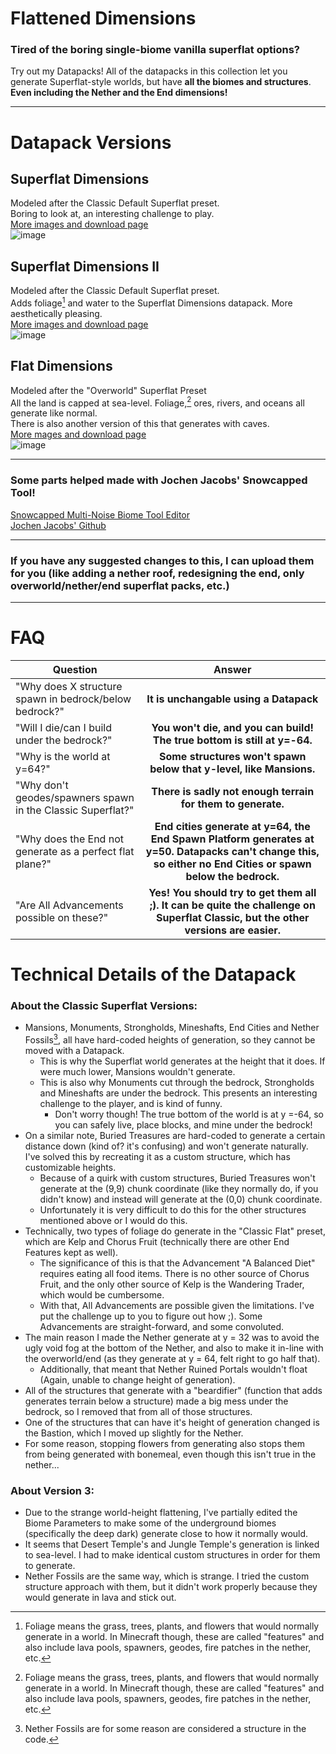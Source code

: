 # Flattened Dimensions

### Tired of the boring single-biome vanilla superflat options?  
Try out my Datapacks!
All of the datapacks in this collection let you generate Superflat-style worlds, but have **all the biomes and structures**.  
**Even including the Nether and the End dimensions!**  

---

# Datapack Versions

## Superflat Dimensions  
Modeled after the Classic Default Superflat preset.  
Boring to look at, an interesting challenge to play.  
[More images and download page](https://github.com/Quidvio/Better-Superflat-Datapacks/releases/tag/V1MC1.20)  
![image](https://github.com/Quidvio/Better-Superflat-Datapacks/assets/105707614/aae4e032-2fba-4e81-8119-73131e2e13ac)

## Superflat Dimensions II  
Modeled after the Classic Default Superflat preset.  
Adds foliage[^1] and water to the Superflat Dimensions datapack. More aesthetically pleasing.  
[More images and download page](https://github.com/Quidvio/Better-Superflat-Datapacks/releases/tag/V2MC1.20)  
![image](https://github.com/Quidvio/Better-Superflat-Datapacks/assets/105707614/7ec717c7-0a71-4ae5-85d5-7b68ba91cbc5)

## Flat Dimensions  
Modeled after the "Overworld" Superflat Preset  
All the land is capped at sea-level. Foliage,[^1] ores, rivers, and oceans all generate like normal.  
There is also another version of this that generates with caves.  
[More mages and download page](https://github.com/Quidvio/Better-Superflat-Datapacks/releases/tag/V3MC1.20)  
![image](https://github.com/Quidvio/Better-Superflat-Datapacks/assets/105707614/b7c5dab9-1970-43f0-95d4-8d2b1ba4e755)

---

### Some parts helped made with Jochen Jacobs' Snowcapped Tool!

[Snowcapped Multi-Noise Biome Tool Editor](https://snowcapped.jacobsjo.eu)  
[Jochen Jacobs' Github](https://github.com/jacobsjo)

---

### If you have any suggested changes to this, I can upload them for you (like adding a nether roof, redesigning the end, only overworld/nether/end superflat packs, etc.)

---

# FAQ
| Question       | Answer         |
| ------------- |:-------------:|
| "Why does X structure spawn in bedrock/below bedrock?"     | **It is unchangable using a Datapack** |
| "Will I die/can I build under the bedrock?"     | **You won't die, and you can build! The true bottom is still at y=-64.** |
|   "Why is the world at y=64?"   | **Some structures won't spawn below that y-level, like Mansions.**      |
| "Why don't geodes/spawners spawn in the Classic Superflat?" | **There is sadly not enough terrain for them to generate.**    |
| "Why does the End not generate as a perfect flat plane?"     | **End cities generate at y=64, the End Spawn Platform generates at y=50. Datapacks can't change this, so either no End Cities or spawn below the bedrock.**         |
|   "Are All Advancements possible on these?"   | **Yes! You should try to get them all ;). It can be quite the challenge on Superflat Classic, but the other versions are easier.**      |

# Technical Details of the Datapack

### About the Classic Superflat Versions:
* Mansions, Monuments, Strongholds, Mineshafts, End Cities and Nether Fossils[^2], all have hard-coded heights of generation, so they cannot be moved with a Datapack.  
  * This is why the Superflat world generates at the height that it does. If were much lower, Mansions wouldn't generate.
  * This is also why Monuments cut through the bedrock, Strongholds and Mineshafts are under the bedrock. This presents an interesting challenge to the player, and is kind of funny.
    * Don't worry though! The true bottom of the world is at y =-64, so you can safely live, place blocks, and mine under the bedrock!
* On a similar note, Buried Treasures are hard-coded to generate a certain distance down (kind of? it's confusing) and won't generate naturally. I've solved this by recreating it as a custom structure, which has customizable heights. 
  * Because of a quirk with custom structures, Buried Treasures won't generate at the (9,9) chunk coordinate (like they normally do, if you didn't know) and instead will generate at the (0,0) chunk coordinate. 
  * Unfortunately it is very difficult to do this for the other structures mentioned above or I would do this.
* Technically, two types of foliage do generate in the "Classic Flat" preset, which are Kelp and Chorus Fruit (technically there are other End Features kept as well).
  * The significance of this is that the Advancement "A Balanced Diet" requires eating all food items. There is no other source of Chorus Fruit, and the only other source of Kelp is the Wandering Trader, which would be cumbersome.
  * With that, All Advancements are possible given the limitations. I've put the challenge up to you to figure out how ;). Some Advancements are straight-forward, and some convoluted.
* The main reason I made the Nether generate at y = 32 was to avoid the ugly void fog at the bottom of the Nether, and also to make it in-line with the overworld/end (as they generate at y = 64, felt right to go half that).
  * Additionally, that meant that Nether Ruined Portals wouldn't float (Again, unable to change height of generation).
* All of the structures that generate with a "beardifier" (function that adds generates terrain below a structure) made a big mess under the bedrock, so I removed that from all of those structures.
* One of the structures that can have it's height of generation changed is the Bastion, which I moved up slightly for the Nether.
* For some reason, stopping flowers from generating also stops them from being generated with bonemeal, even though this isn't true in the nether...

### About Version 3:
* Due to the strange world-height flattening, I've partially edited the Biome Parameters to make some of the underground biomes (specifically the deep dark) generate close to how it normally would.
* It seems that Desert Temple's and Jungle Temple's generation is linked to sea-level. I had to make identical custom structures in order for them to generate.
* Nether Fossils are the same way, which is strange. I tried the custom structure approach with them, but it didn't work properly because they would generate in lava and stick out.

[^1]: Foliage means the grass, trees, plants, and flowers that would normally generate in a world. In Minecraft though, these are called "features" and also include lava pools, spawners, geodes, fire patches in the nether, etc.
[^2]: Nether Fossils are for some reason are considered a structure in the code.
